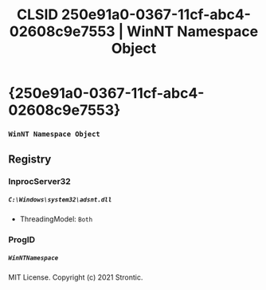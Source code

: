 ﻿---
title: "CLSID 250e91a0-0367-11cf-abc4-02608c9e7553 | WinNT Namespace Object"
excerpt: What is COM-Object CLSID 250e91a0-0367-11cf-abc4-02608c9e7553?
---

# {250e91a0-0367-11cf-abc4-02608c9e7553}

### `WinNT Namespace Object`

## Registry


### InprocServer32

##### `C:\Windows\system32\adsnt.dll`
* ThreadingModel: `Both`

### ProgID

##### `WinNTNamespace`

MIT License. Copyright (c) 2021 Strontic.



